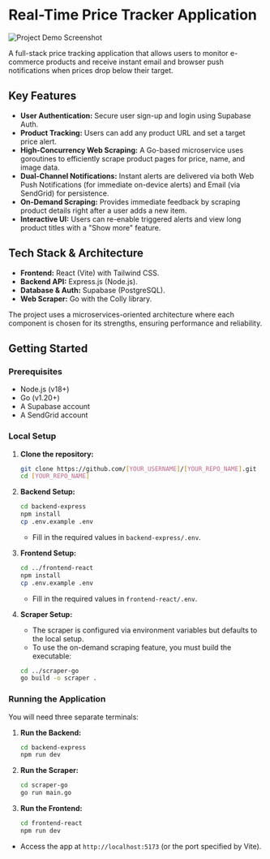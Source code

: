 # Real-Time Price Tracker Application

![Project Demo Screenshot](...) <!-- Optional: Add a screenshot of your app here -->

A full-stack price tracking application that allows users to monitor e-commerce products and receive instant email and browser push notifications when prices drop below their target.

## Key Features

-   **User Authentication:** Secure user sign-up and login using Supabase Auth.
-   **Product Tracking:** Users can add any product URL and set a target price alert.
-   **High-Concurrency Web Scraping:** A Go-based microservice uses goroutines to efficiently scrape product pages for price, name, and image data.
-   **Dual-Channel Notifications:** Instant alerts are delivered via both Web Push Notifications (for immediate on-device alerts) and Email (via SendGrid) for persistence.
-   **On-Demand Scraping:** Provides immediate feedback by scraping product details right after a user adds a new item.
-   **Interactive UI:** Users can re-enable triggered alerts and view long product titles with a "Show more" feature.

## Tech Stack & Architecture

-   **Frontend:** React (Vite) with Tailwind CSS.
-   **Backend API:** Express.js (Node.js).
-   **Database & Auth:** Supabase (PostgreSQL).
-   **Web Scraper:** Go with the Colly library.

The project uses a microservices-oriented architecture where each component is chosen for its strengths, ensuring performance and reliability.

## Getting Started

### Prerequisites

-   Node.js (v18+)
-   Go (v1.20+)
-   A Supabase account
-   A SendGrid account

### Local Setup

1.  **Clone the repository:**
    ```bash
    git clone https://github.com/[YOUR_USERNAME]/[YOUR_REPO_NAME].git
    cd [YOUR_REPO_NAME]
    ```

2.  **Backend Setup:**
    ```bash
    cd backend-express
    npm install
    cp .env.example .env
    ```
    - Fill in the required values in `backend-express/.env`.

3.  **Frontend Setup:**
    ```bash
    cd ../frontend-react
    npm install
    cp .env.example .env
    ```
    - Fill in the required values in `frontend-react/.env`.

4.  **Scraper Setup:**
    - The scraper is configured via environment variables but defaults to the local setup.
    - To use the on-demand scraping feature, you must build the executable:
    ```bash
    cd ../scraper-go
    go build -o scraper .
    ```

### Running the Application

You will need three separate terminals:

1.  **Run the Backend:**
    ```bash
    cd backend-express
    npm run dev
    ```

2.  **Run the Scraper:**
    ```bash
    cd scraper-go
    go run main.go
    ```

3.  **Run the Frontend:**
    ```bash
    cd frontend-react
    npm run dev
    ```
- Access the app at `http://localhost:5173` (or the port specified by Vite).